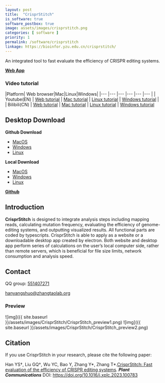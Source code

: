 ```yaml
---
layout: post
title:  "CrisprStitch"
is_software: true
software_postbox: true
image: assets/images/crisprstitch.png
categories: [ software ]
priority: 1
permalink: /software/crisprstitch
linkage: https://bioinfor.yzu.edu.cn/crisprstitch/
---
```

An integrated tool to fast evaluate the efficiency of CRISPR editing systems.

[**Web App**](https://bioinfor.yzu.edu.cn/crisprstitch/)
<style type="text/css">
    table {
        width: 100%; 
        max-width: 65em; 
        border: 1px solid #dedede; 
        margin: 15px auto; 
        border-collapse: collapse; 
        empty-cells: show; 
    }
    table th,
    table td {
        border: 1px solid #dedede; 
        padding: 0 10px; 
    }
    table th {
        font-weight: bold;
        background: rgb(245, 245, 245); 
}
</style>

### Video tutorial

|Platform| Web browser|Mac|Linux|Windows|
|---        |---                   |---                                                                   |---         |---     |---     |
| Youtube(EN)  | [Web tutorial](https://www.youtube.com/watch?v=zYwU-0t54wg&ab_channel=ZhangtaoLabTV) | [Mac tutorial](https://www.youtube.com/watch?v=2jLxRPMbhmQ&ab_channel=ZhangtaoLabTV) | [Linux tutorial](https://www.youtube.com/watch?v=qG92v8uyxRY&ab_channel=ZhangtaoLabTV) | [Windows tutorial](https://www.youtube.com/watch?v=GVN3B2cEAJo&ab_channel=ZhangtaoLabTV) |
| Bilibili(CN) | [Web tutorial](https://www.bilibili.com/video/BV1LN411b7Sa)                          | [Mac tutorial](https://www.bilibili.com/video/BV13m4y1g7XE/)                         | [Linux tutorial](https://www.bilibili.com/video/BV1hC4y1V7LP/)                         | [Windows tutorial](https://www.bilibili.com/video/BV1tw411r7i8/) 


## Desktop Download

**Github Download**
* [MacOS](https://github.com/zhangtaolab/CrisprStitch/releases/download/v0.5.3/CrisprStitch-0.5.3.dmg)
* [Windows](https://github.com/zhangtaolab/CrisprStitch/releases/download/v0.5.3/CrisprStitch.Setup.0.5.3.exe)
* [Linux](https://github.com/zhangtaolab/CrisprStitch/releases/download/v0.5.3/CrisprStitch-0.5.3.AppImage)

**Local Download**
* [MacOS](https://bioinfor.yzu.edu.cn/download/crisprstitch/CrisprStitch-0.5.3.dmg)
* [Windows](https://bioinfor.yzu.edu.cn/download/crisprstitch/CrisprStitch-0.5.3.exe)
* [Linux](https://bioinfor.yzu.edu.cn/download/crisprstitch/CrisprStitch-0.5.3.AppImage)

[**Github**](https://github.com/zhangtaolab/CrisprStitch)

## Introduction

**CrisprStitch** is designed to integrate analysis steps including mapping reads, calculating mutation frequency, evaluating the efficiency of genome-editing systems, and outputting visualized results. All functional parts are coded by typescripts. CrisprStitch is able to apply as a website or a downloadable desktop app created by electron. Both website and desktop app perform series of calculations on the user’s local computer side, rather than remote servers, which is beneficial for file size limits, network consumption and analysis speed.

## Contact

QQ group: [551407271](https://qm.qq.com/cgi-bin/qm/qr?k=4wOhvJmI1a1XPqTN_9y0sS4jV4ghsQAV&jump_from=webapi&authKey=NyZwN16eswqCBGDrb/wS9xEGW+xwJ0m553vrqpt6IejTbDb4Kxf5L5seXK+mLQh7)

[hanyangshuo@zhangtaolab.org](mailto:hanyangshuo@zhangtaolab.org)

### Preview

![img]({{ site.baseurl }}/assets/images/CrisprStitch/CrisprStitch_preview1.png)
![img]({{ site.baseurl }}/assets/images/CrisprStitch/CrisprStitch_preview2.png)

## Citation

If you use CrisprStitch in your research, please cite the following paper:

Han YS†, Liu GQ†, Wu YC, Bao Y, Zhang Y\*, Zhang T\*.[CrisprStitch: Fast evaluation of the efficiency of CRISPR editing systems](https://doi.org/10.1016/j.xplc.2023.100783). ***Plant Communications*** DOI: https://doi.org/10.1016/j.xplc.2023.100783